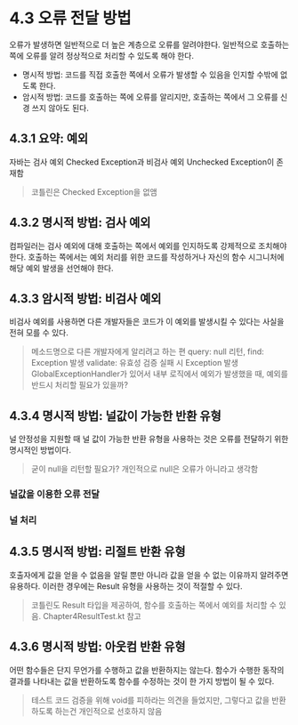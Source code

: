 # 4.3 오류 전달 방법

오류가 발생하면 일반적으로 더 높은 계층으로 오류를 알려야한다.
일반적으로 호출하는 쪽에 오류를 알려 정상적으로 처리할 수 있도록 해야 한다.

- 명시적 방법: 코드를 직접 호출한 쪽에서 오류가 발생할 수 있음을 인지할 수밖에 없도록 한다.
- 암시적 방법: 코드를 호출하는 쪽에 오류를 알리지만, 호출하는 쪽에서 그 오류를 신경 쓰지 않아도 된다.

## 4.3.1 요약: 예외

자바는 검사 예외 Checked Exception과 비검사 예외 Unchecked Exception이 존재함

> 코틀린은 Checked Exception을 없앰

## 4.3.2 명시적 방법: 검사 예외

컴파일러는 검사 예외에 대해 호출하는 쪽에서 예외를 인지하도록 강제적으로 조치해야 한다.
호출하는 쪽에서는 예외 처리를 위한 코드를 작성하거나 자신의 함수 시그니처에 해당 예외 발생을 선언해야 한다.

## 4.3.3 암시적 방법: 비검사 예외

비검사 예외를 사용하면 다른 개발자들은 코드가 이 예외를 발생시킬 수 있다는 사실을 전혀 모를 수 있다.

> 메소드명으로 다른 개발자에게 알리려고 하는 편
> query: null 리턴, find: Exception 발생
> validate: 유효성 검증 실패 시 Exception 발생
> GlobalExceptionHandler가 있어서 내부 로직에서 예외가 발생했을 때, 예외를 반드시 처리할 필요가 있을까?

## 4.3.4 명시적 방법: 널값이 가능한 반환 유형

널 안정성을 지원할 때 널 값이 가능한 반환 유형을 사용하는 것은 오류를 전달하기 위한 명시적인 방법이다.

> 굳이 null을 리턴할 필요가?
> 개인적으로 null은 오류가 아니라고 생각함

### 널값을 이용한 오류 전달

### 널 처리

## 4.3.5 명시적 방법: 리절트 반환 유형

호출자에게 값을 얻을 수 없음을 알릴 뿐만 아니라 값을 얻을 수 없는 이유까지 알려주면 유용하다.
이러한 경우에는 Result 유형을 사용하는 것이 적절할 수 있다.

> 코틀린도 Result 타입을 제공하여, 함수를 호출하는 쪽에서 예외를 처리할 수 있음. Chapter4ResultTest.kt 참고

## 4.3.6 명시적 방법: 아웃컴 반환 유형

어떤 함수들은 단지 무언가를 수행하고 값을 반환하지는 않는다.
함수가 수행한 동작의 결과를 나타내는 값을 반환하도록 함수를 수정하는 것이 한 가지 방법이 될 수 있다.

> 테스트 코드 검증을 위해 void를 피하라는 의견을 들었지만, 그렇다고 값을 반환하도록 하는건 개인적으로 선호하지 않음

